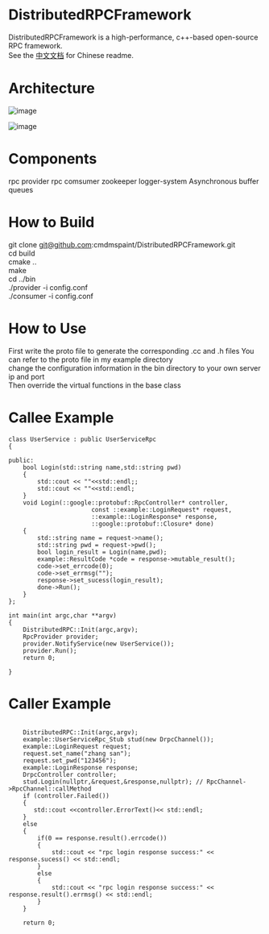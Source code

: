 # DistributedRPCFramework
DistributedRPCFramework is a high-performance, c++-based open-source RPC framework.  
See the [中文文档](https://github.com/cmdmspaint/DistributedRPCFramework/blob/main/README-zh%20.md) for Chinese readme.
# Architecture
![image](https://user-images.githubusercontent.com/50624748/171139236-a3581c77-6589-427f-99dd-2c27b4c68555.png)

![image](https://user-images.githubusercontent.com/50624748/171136983-19564ae7-def1-4a9c-9c2f-d21e5564afcd.png)

# Components
rpc provider rpc comsumer zookeeper logger-system  Asynchronous buffer queues

# How to Build
git clone git@github.com:cmdmspaint/DistributedRPCFramework.git  
cd build  
cmake ..  
make  
cd ../bin  
./provider -i config.conf  
./consumer -i config.conf  
# How to Use
First write the proto file to generate the corresponding .cc and .h files You can refer to the proto file in my example directory  
change the configuration information in the bin directory to your own server ip and port  
Then override the virtual functions in the base class  
# Callee Example
```
class UserService : public UserServiceRpc  
{

public:
    bool Login(std::string name,std::string pwd)
    {
        std::cout << ""<<std::endl;;
        std::cout << ""<<std::endl;
    }
    void Login(::google::protobuf::RpcController* controller,
                       const ::example::LoginRequest* request,
                       ::example::LoginResponse* response,
                       ::google::protobuf::Closure* done)
    {
        std::string name = request->name();
        std::string pwd = request->pwd();
        bool login_result = Login(name,pwd);
        example::ResultCode *code = response->mutable_result();
        code->set_errcode(0);
        code->set_errmsg("");
        response->set_sucess(login_result);
        done->Run();
    }
};

int main(int argc,char **argv)
{
    DistributedRPC::Init(argc,argv);
    RpcProvider provider;
    provider.NotifyService(new UserService());
    provider.Run();
    return 0;

}
```
# Caller Example

```

    DistributedRPC::Init(argc,argv);
    example::UserServiceRpc_Stub stud(new DrpcChannel());
    example::LoginRequest request;
    request.set_name("zhang san");
    request.set_pwd("123456");
    example::LoginResponse response;
    DrpcController controller;
    stud.Login(nullptr,&request,&response,nullptr); // RpcChannel->RpcChannel::callMethod
    if (controller.Failed())
    {
       std::cout <<controller.ErrorText()<< std::endl;
    }
    else
    {
        if(0 == response.result().errcode())
        {
            std::cout << "rpc login response success:" << response.sucess() << std::endl;
        }
        else
        {
            std::cout << "rpc login response success:" << response.result().errmsg() << std::endl;
        }
    }
    
    return 0;
```

